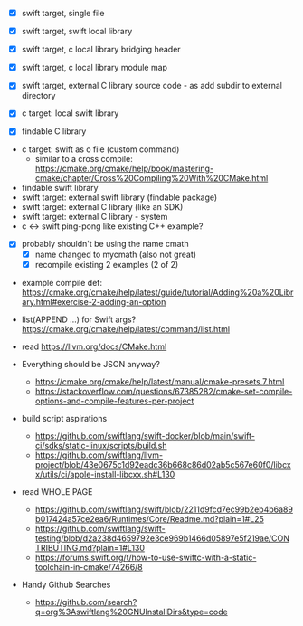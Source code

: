 - [x] swift target, single file
- [x] swift target, swift local library
- [x] swift target, c local library bridging header
- [x] swift target, c local library module map
- [x] swift target, external C library source code
        - as add subdir to external directory
- [x] c target: local swift library
- [x] findable C library


- c target: swift as o file (custom command)
    - similar to a cross compile: https://cmake.org/cmake/help/book/mastering-cmake/chapter/Cross%20Compiling%20With%20CMake.html
- findable swift library 
- swift target: external swift library (findable package)
- swift target: external C library (like an SDK)
- swift target: external C library - system
- c <-> swift ping-pong like existing C++ example?


- [x] probably shouldn't be using the name cmath
    - [x] name changed to mycmath (also not great)
    - [x] recompile existing 2 examples (2 of 2)
- example compile def: https://cmake.org/cmake/help/latest/guide/tutorial/Adding%20a%20Library.html#exercise-2-adding-an-option

- list(APPEND ...) for Swift args? https://cmake.org/cmake/help/latest/command/list.html
- read https://llvm.org/docs/CMake.html
- Everything should be JSON anyway?
    - https://cmake.org/cmake/help/latest/manual/cmake-presets.7.html
    - https://stackoverflow.com/questions/67385282/cmake-set-compile-options-and-compile-features-per-project
- build script aspirations
    - https://github.com/swiftlang/swift-docker/blob/main/swift-ci/sdks/static-linux/scripts/build.sh
    - https://github.com/swiftlang/llvm-project/blob/43e0675c1d92eadc36b668c86d02ab5c567e60f0/libcxx/utils/ci/apple-install-libcxx.sh#L130
- read WHOLE PAGE
    - https://github.com/swiftlang/swift/blob/2211d9fcd7ec99b2eb4b6a89b017424a57ce2ea6/Runtimes/Core/Readme.md?plain=1#L25
    - https://github.com/swiftlang/swift-testing/blob/d2a238d4659792e3ce969b1466d05897e5f219ae/CONTRIBUTING.md?plain=1#L130
    - https://forums.swift.org/t/how-to-use-swiftc-with-a-static-toolchain-in-cmake/74266/8



- Handy Github Searches
    - https://github.com/search?q=org%3Aswiftlang%20GNUInstallDirs&type=code